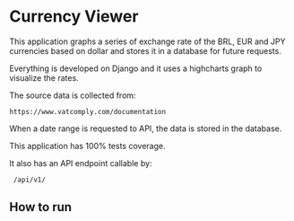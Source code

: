 
# Currency Viewer

This application graphs a series of exchange rate of the BRL, EUR and JPY currencies based on dollar and stores it in a database for future requests.

Everything is developed on Django and it uses a highcharts graph to visualize the rates.

The source data is collected from:
```
https://www.vatcomply.com/documentation 
```

When a date range is requested to API, the data is stored in the database.

This application has 100% tests coverage.

It also has an API endpoint callable by:
```
 /api/v1/
```

## How to run